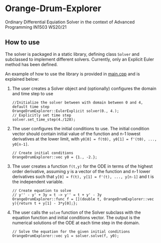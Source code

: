 # Orange-Drum-Explorer

Ordinary Differential Equiation Solver in the context of Advanced Programming IN1503 WS20/21

## How to use

The solver is packaged in a static library, defining class `Solver` and subclassed to implement different solvers. Currently, only an Explicit Euler method has been defined.

An example of how to use the library is provided in [main.cpp](./main.cpp) and is explained below:

1. The user creates a Solver object and (optionally) configures the domain and time step to use
    ```
    //Initialize the solver between with domain between 0 and 4, default time step
    OrangeDrumExplorer::EulerExplicit solver(0., 4.);
    // Explicitly set time step
    solver.set_time_step(4./128);
    ```

1. The user configures the initial conditions to use. The initial condition vector should contain initial value of the function and n-1 lowest derivatives at the lower limit, with `y0[0] = f(t0), y0[1] = f'(t0), ..., y0[n-1]`.
    ```
    // Create initial conditions
    OrangeDrumExplorer::vec y0 = {1., -2.};
    ```

1. The user creates a function `f(t,y)` for the ODE in terms of the highest order derivative, assuming y is a vector of the function and n-1 lower derivatives such that  `y[0] = f(t), y[1] = f'(t), ..., y[n-1]` and t is the independent variable. 
    ```
    // Create equation to solve
    // y'' - y' + 3y = t -> y'' = t + y' - 3y
    OrangeDrumExplorer::func f = [](double t, OrangeDrumExplorer::vec y){return t + y[1] - 3*y[0];};
    ```
1.  The user calls the `solve` function of the Solver subclass with the equation function and initial conditions vector. The output is the numerical solutions of the ODE at each time step in the domain.
    ```
    // Solve the equation for the given initial conditions
    OrangeDrumExplorer::vec y1 = solver.solve(f, y0);
    ```